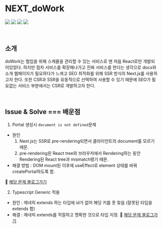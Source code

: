 # NEXT_doWork

<img src="https://img.shields.io/badge/Next.js-000000?style=flat&logo=next.js&logoColor=white"> <img src="https://img.shields.io/badge/-react-61DAFB?style=flat&logo=react&logoColor=white">
<img src="https://img.shields.io/badge/redux-764ABC?style=flat&logo=redux&logoColor=white"> <img src="https://img.shields.io/badge/-styled--components-DB7093?style=flat&logo=styledComponents&logoColor=white">

<br>

## 소개

doWork는 협업을 위해 스케쥴을 관리할 수 있는 서비스로 맨 처음 React로만 개발되어있었다. 하지만 점차 서비스를 확장해나가고 진짜 서비스를 한다는 생각으로 docs와 소개 웹페이지가 필요하다가 느껴고 SEO 최적화를 위해 SSR 방식의 Next.js를 사용하고자 한다. 또한 CSR과 SSR을 유동적으로 선택하여 사용할 수 있기 때문에 SEO가 필요없는 서비스 부분에서는 CSR로 개발하고자 한다.

<br>

## Issue & Solve === 배운점

1. Portal 생성시 `document is not defined`문제

- 원인
  1. Next.js는 SSR로 pre-rendering되면서 클라이언트의 document를 모르기 때문.
  2. pre-rendering된 React tree와 브라우저에서 Rendering하는 동안 Rendering된 React tree과 mismatch됐기 때문.
- 해결 방법 : DOM mount된 이후에 useEffect로 element 상태를 바꿔 createPortal하도록 함.

🧷 [해당 문제 블로그가기](https://velog.io/@dee0518/Next.js-react-hydration-error)

2. Typescript Generic 적용

- 원인 : 제네릭 extends 하는 타입에 id가 없어 해당 키를 못 찾음 (잘못된 타입을 extends 함)
- 해결 : 제네릭 extends를 적절하고 명확한 것으로 타입 지정.
  🧷 [해당 문제 블로그가기](https://velog.io/@dee0518/Typescript-%EA%B8%B0%EC%B4%88-%EB%8B%A4%EC%A7%80%EA%B8%B0-4)
